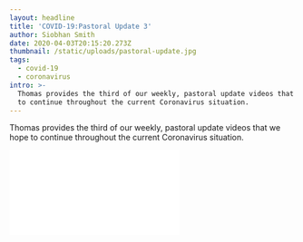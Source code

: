 ```yaml
---
layout: headline
title: 'COVID-19:Pastoral Update 3'
author: Siobhan Smith
date: 2020-04-03T20:15:20.273Z
thumbnail: /static/uploads/pastoral-update.jpg
tags:
  - covid-19
  - coronavirus
intro: >-
  Thomas provides the third of our weekly, pastoral update videos that we hope
  to continue throughout the current Coronavirus situation.
---
```

Thomas provides the third of our weekly, pastoral update videos that we hope to continue throughout the current Coronavirus situation.

<div class="max-w-2xl mx-auto mt-8">
    <div class="embed-responsive embed-responsive-16by9">
      <iframe src="//www.youtube.com/embed/JtLWwOscaus" frameborder="0" allowfullscreen=""></iframe>
    </div>
</div>